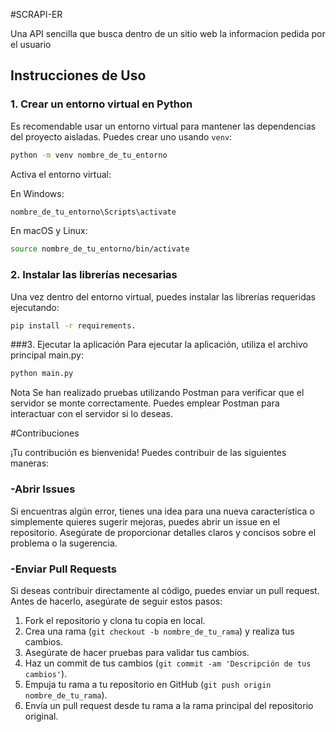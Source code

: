 #SCRAPI-ER

Una API sencilla que busca dentro de un sitio web la informacion pedida por el usuario

## Instrucciones de Uso

### 1. Crear un entorno virtual en Python

Es recomendable usar un entorno virtual para mantener las dependencias del proyecto aisladas. Puedes crear uno usando `venv`:

```bash
python -m venv nombre_de_tu_entorno
```

Activa el entorno virtual:

En Windows:

```bash
nombre_de_tu_entorno\Scripts\activate
```
En macOS y Linux:

```bash
source nombre_de_tu_entorno/bin/activate
```
### 2. Instalar las librerías necesarias
Una vez dentro del entorno virtual, puedes instalar las librerías requeridas ejecutando:
```bash
pip install -r requirements.
```
###3. Ejecutar la aplicación
Para ejecutar la aplicación, utiliza el archivo principal main.py:
```bash
python main.py
```

Nota
Se han realizado pruebas utilizando Postman para verificar que el servidor se monte correctamente. Puedes emplear Postman para interactuar con el servidor si lo deseas.


#Contribuciones

¡Tu contribución es bienvenida! Puedes contribuir de las siguientes maneras:

### -Abrir Issues
Si encuentras algún error, tienes una idea para una nueva característica o simplemente quieres sugerir mejoras, puedes abrir un issue en el repositorio. Asegúrate de proporcionar detalles claros y concisos sobre el problema o la sugerencia.

### -Enviar Pull Requests
Si deseas contribuir directamente al código, puedes enviar un pull request. Antes de hacerlo, asegúrate de seguir estos pasos:
1. Fork el repositorio y clona tu copia en local.
2. Crea una rama (`git checkout -b nombre_de_tu_rama`) y realiza tus cambios.
3. Asegúrate de hacer pruebas para validar tus cambios.
4. Haz un commit de tus cambios (`git commit -am 'Descripción de tus cambios'`).
5. Empuja tu rama a tu repositorio en GitHub (`git push origin nombre_de_tu_rama`).
6. Envía un pull request desde tu rama a la rama principal del repositorio original.





